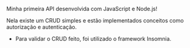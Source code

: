 Minha primeira API desenvolvida com JavaScript e Node.js!

Nela existe um CRUD simples e estão implementados conceitos como autorização e autenticação.
- Para validar o CRUD feito, foi utilizado o framework Insomnia.
